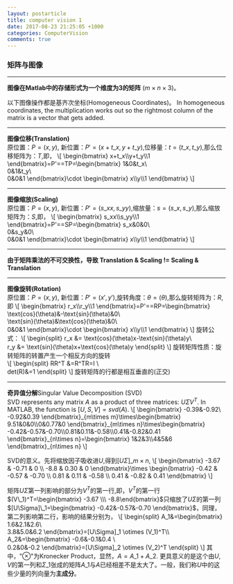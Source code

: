 ```yaml
---
layout: postarticle
title: computer vision 1
date: 2017-08-23 21:25:05 +1000
categories: ComputerVision
comments: true
---   
```


### 矩阵与图像      
---  
 **图像在Matlab中的存储形式为一个维度为3的矩阵** ($m\times n\times 3$)。  
 
 以下图像操作都是基齐次坐标(Homogeneous	Coordinates)。 In homogeneous coordinates, the multiplication works out so the rightmost column of the matrix is a vector that gets added.  

--- 

**图像位移(Translation)**  
原位置：$P=(x,y)$, 新位置：$P'=(x+t\_x,y+t\_y)$,位移量：$t=(t\_x,t\_y)$,那么位移矩阵为：$T$,即，
\\[
\begin{bmatrix}
x+t\_x\\\y+t\_y\\\1
\end{bmatrix}=P'==TP=\begin{bmatrix}
1&0&t\_x\\\
0&1&t\_y\\\
0&0&1
\end{bmatrix}\cdot \begin{bmatrix}
x\\\y\\\1
\end{bmatrix}
\\]

---  

**图像缩放(Scaling)**  
原位置：$P=(x,y)$, 新位置：$P'=(s\_x x,s\_y y)$,缩放量：$s=(s\_x,s\_y)$,那么缩放矩阵为：$S$,即，
\\[
\begin{bmatrix}
s\_xx\\\s\_yy\\\1
\end{bmatrix}=P'==SP=\begin{bmatrix}
s\_x&0&0\\\
0&s\_y&0\\\
0&0&1
\end{bmatrix}\cdot \begin{bmatrix}
x\\\y\\\1
\end{bmatrix}
\\]

---    

**由于矩阵乘法的不可交换性，导致 Translation & Scaling != Scaling & Translation**  

---  
  
**图像旋转(Rotation)**  
原位置：$P=(x,y)$, 新位置：$P'=(x',y')$,旋转角度：$\theta=(\theta)$,那么旋转矩阵为：$R$,即
\\[
\begin{bmatrix}
r\_x\\\r\_y\\\1
\end{bmatrix}=P'==RP=\begin{bmatrix}
\text{cos}(\theta)&-\text{sin}(\theta)&0\\\
\text{sin}(\theta)&\text{cos}(\theta)&0\\\
0&0&1
\end{bmatrix}\cdot \begin{bmatrix}
x\\\y\\\1
\end{bmatrix}
\\]
旋转公式：
\\[
\begin{split}
r\_x &= \text{cos}(\theta)x-\text{sin}(\theta)y\\\
r\_y &= \text{sin}(\theta)x+\text{cos}(\theta)y
\end{split}
\\]
旋转矩阵性质：旋转矩阵的转置产生一个相反方向的旋转  
\\[
\begin{split}
RR^T &=R^TR=I \\\
det(R)&=1
\end{split}
\\]
旋转矩阵的行都是相互垂直的(正交)

---

**奇异值分解**Singular Value Decomposition (SVD)  
SVD represents any matrix $A$ as a product of three matrices: $U\Sigma V^T$. In MATLAB, the function is $[U,S,V]=svd(A)$.
\\[
\begin{bmatrix}
-0.39&-0.92\\\
-0.92&0.39
\end{bmatrix}\_{m\times m}\times\begin{bmatrix}
9.51&0&0\\\0&0.77&0
\end{bmatrix}\_{m\times n}\times\begin{bmatrix}
-0.42&-0.57&-0.70\\\0.81&0.11&-0.58\\\0.41&-0.82&0.41
\end{bmatrix}\_{n\times n}=\begin{bmatrix}
1&2&3\\\4&5&6
\end{bmatrix}\_{n\times n}
\\]

SVD的意义。先将缩放因子吸收进$U$,得到$[U\Sigma]\_{m\times n}$,
\\[
\begin{bmatrix}
-3.67 & -0.71 & 0 \\\ -8.8 & 0.30 & 0
\end{bmatrix}\times \begin{bmatrix}
-0.42 & -0.57 & -0.70 \\\ 0.81 & 0.11 & -0.58 \\\ 0.41 & -0.82 & 0.41
\end{bmatrix}
\\]

矩阵$U\Sigma$第一列影响的部分为$V^T$的第一行,即，$V^T$的第一行$(V\_1)^T=\begin{bmatrix} -3.67 \\\ -8.8\end{bmatrix}$只缩放了$U\Sigma$的第一列$[U\Sigma]\_1=\begin{bmatrix}
	-0.42&-0.57&-0.70
	\end{bmatrix}$，同理，第二列影响第二行，影响的结果分别为，
\\[
\begin{split}
A\_1&=\begin{bmatrix}
1.6&2.1&2.6\\\
3.8&5.0&6.2
\end{bmatrix}=[U\Sigma]\_1 \otimes (V\_1)^T\\\	
A_2&=\begin{bmatrix}
-0.6&-0.1&0.4 \\\
0.2&0&-0.2
\end{bmatrix}=[U\Sigma]\_2 \otimes (V\_2)^T
\end{split}
\\]
其中，"$\otimes$"为Kronecker Product，显然，$A=A\_1+A\_2$. 更具意义的是这个由$U,V$的第一列和$\Sigma\_1$张成的矩阵$A\_1$与$A$已经相差不是太大了。一般，我们称$U$中的这些少量的列向量为**主成分**。





